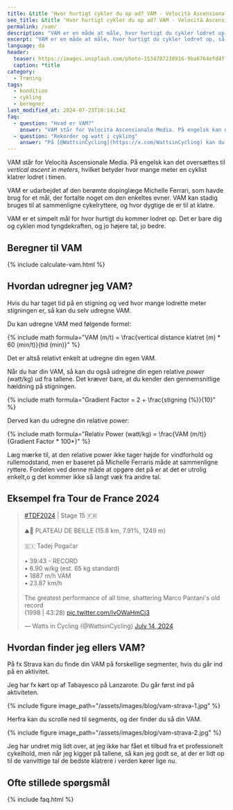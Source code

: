 ```yaml
---
title: &title "Hvor hurtigt cykler du op ad? VAM - Velocità Ascensionale Media"
seo_title: &title "Hvor hurtigt cykler du op ad? VAM - Velocità Ascensionale Media"
permalink: /vam/
description: "VAM er en måde at måle, hvor hurtigt du cykler lodret op, så du kan sammenligne dig med de bedste klatrere i verden."
excerpt: "VAM er en måde at måle, hvor hurtigt du cykler lodret op, så du kan sammenligne dig med de bedste klatrere i verden."
language: da
header:
  teaser: https://images.unsplash.com/photo-1534787238916-9ba6764efd4f?q=10&w=400&h=300&auto=format&fit=crop&ixlib=rb-4.0.3&ixid=M3wxMjA3fDB8MHxwaG90by1wYWdlfHx8fGVufDB8fHx8fA%3D%3D
  caption: *title
category:
  - Træning
tags:
  - kondition
  - cykling
  - beregner
last_modified_at: 2024-07-23T10:14:14Z
faq:
  - question: "Hvad er VAM?"
    answer: "VAM står for Velocità Ascensionale Media. På engelsk kan det oversættes til _vertical ascent in meters_, hvilket betyder hvor mange meter en cyklist klatrer lodret i timen."
  - question: "Rekorder og watt i cykling"
    answer: "På [@WattsinCycling](https://x.com/WattsinCycling) kan du følge med i de vilde rekorder der bliver kørt i øjeblikket i cykling."
---
```


VAM står for Velocità Ascensionale Media. På engelsk kan det oversættes til _vertical ascent in meters_, hvilket betyder hvor mange meter en cyklist klatrer lodret i timen.

VAM er udarbejdet af den berømte dopinglæge Michelle Ferrari, som havde brug for et mål, der fortalte noget om den enkeltes evner. VAM kan stadig bruges til at sammenligne cykelryttere, og hvor dygtige de er til at klatre.

VAM er et simpelt mål for hvor hurtigt du kommer lodret op. Det er bare dig og cyklen mod tyngdekraften, og jo højere tal, jo bedre.

## Beregner til VAM

{% include calculate-vam.html %}

## Hvordan udregner jeg VAM?

Hvis du har taget tid på en stigning og ved hvor mange lodrette meter stigningen er, så kan du selv udregne VAM.

Du kan udregne VAM med følgende formel:

{% include math formula="VAM (m/t) = \frac{vertical distance klatret (m) * 60 (min/t)}{tid (min)}" %}

Det er altså relativt enkelt at udregne din egen VAM.

Når du har din VAM, så kan du også udregne din egen relative _power_ (watt/kg) ud fra tallene. Det kræver bare, at du kender den gennemsnitlige hældning på stigningen.

{% include math formula="Gradient Factor = 2 + \frac{stigning (%)}{10}" %}

Derved kan du udregne din relative power:

{% include math formula="Relativ Power (watt/kg) = \frac{VAM (m/t)}{Gradient Factor * 100*}" %}

Læg mærke til, at den relative power ikke tager højde for vindforhold og rullemodstand, men er baseret på Michelle Ferraris måde at sammenligne ryttere. Fordelen ved denne måde at opgøre det på er at det er utrolig enkelt,o g det kommer ikke så langt væk fra andre tal.

## Eksempel fra Tour de France 2024

<blockquote class="twitter-tweet"><p lang="en" dir="ltr"><a href="https://twitter.com/hashtag/TDF2024?src=hash&amp;ref_src=twsrc%5Etfw">#TDF2024</a> | Stage 15 🇫🇷<br><br>⛰️🏁 PLATEAU DE BEILLE (15.8 km, 7.91%, 1249 m)<br><br>🇸🇮 Tadej Pogačar <br><br>• 39:43 - RECORD<br>• 6.90 w/kg (est. 65 kg standard)<br>• 1887 m/h VAM<br>• 23.87 km/h<br><br>The greatest performance of all time, shattering Marco Pantani&#39;s old record<br>(1998 | 43:28) <a href="https://t.co/IvOWaHmCj3">pic.twitter.com/IvOWaHmCj3</a></p>&mdash; Watts in Cycling (@WattsinCycling) <a href="https://twitter.com/WattsinCycling/status/1812516460578639997?ref_src=twsrc%5Etfw">July 14, 2024</a></blockquote> <script async src="https://platform.twitter.com/widgets.js" charset="utf-8"></script>

## Hvordan finder jeg ellers VAM?

På fx Strava kan du finde din VAM på forskellige segmenter, hvis du går ind på en aktivitet.

Jeg har fx kørt op af Tabayesco på Lanzarote. Du går først ind på aktiviteten.

{% include figure image_path="/assets/images/blog/vam-strava-1.jpg" %}

Herfra kan du scrolle ned til segments, og der finder du så din VAM.

{% include figure image_path="/assets/images/blog/vam-strava-2.jpg" %}

Jeg har undret mig lidt over, at jeg ikke har fået et tilbud fra et professionelt cykelhold, men når jeg kigger på tallene, så kan jeg godt se, at der er lidt op til de vanvittige tal de bedste klatrere i verden kører lige nu.

## Ofte stillede spørgsmål

{% include faq.html %}